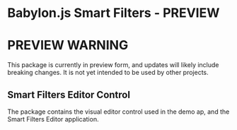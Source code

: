 # Babylon.js Smart Filters - PREVIEW

# PREVIEW WARNING

This package is currently in preview form, and updates will likely include breaking changes. It is not yet intended to be used by other projects.

## Smart Filters Editor Control

The package contains the visual editor control used in the demo ap, and the Smart Filters Editor application.
